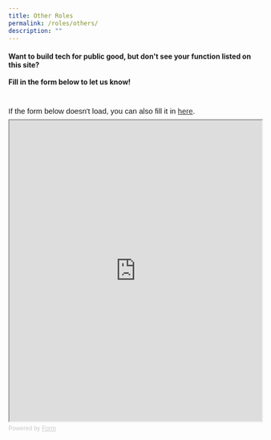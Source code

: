 ```yaml
---
title: Other Roles
permalink: /roles/others/
description: ""
---
```

#### Want to build tech for public good, but don't see your function listed on this site? <br><br>  Fill in the form below to let us know!


<br> 
<div
  style="
    font-family: Sans-Serif;
    font-size: 15px;
    color: #000;
    opacity: 0.9;
    padding-top: 5px;
    padding-bottom: 8px;
  "
>
  If the form below doesn't load, you can also fill it in 
  <a href="https://form.gov.sg/6379df7d2a40e20012dd2cc8">here</a>.
</div>

<!-- Change the width and height values to suit you best -->
<iframe
  id="iframe"
  src="https://form.gov.sg/6379df7d2a40e20012dd2cc8"
  style="width: 100%; height: 600px"
></iframe>

<div
  style="
    font-family: Sans-Serif;
    font-size: 12px;
    color: #999;
    opacity: 0.5;
    padding-top: 5px;
  "
>
  Powered by <a href="https://form.gov.sg" style="color: #999">Form</a>
</div>